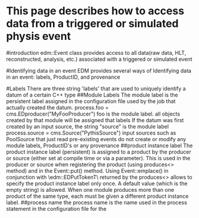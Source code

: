 # This page describes how to access data from a triggered or simulated physis event

#introduction
edm::Event class provides access to all data(raw data, HLT, reconstructed, analysis, etc.) associated with a triggered or simulated event

#Identifying data in an event
EDM provides several ways of Identifying data in an event: labels, ProductID, and provenance

#Labels There are three string 'labels' that are used to uniquely identify a datum of a certain C++ type
##Module Labels
The module label is the persistent label assigned in the configuration file used by the job that actually created the datum.
process.foo = cms.EDproducer("MyFooProducer")
foo is the module label. all objects created by that module will be assigned that labels
If the datum was first created by an input source, the string "source" is the module label
process.source = cms.Source("PythisSource")
input sources such as PoolSource that just read pre-existing events do not create or modify any module labels, ProductID's or any provenance
##product instance label
The product instance label (persistent) is assigned to a product by the producer or source (either set at compile time or via a parameter). This is used in the producer or source when registering the product (using produces<> method) and in the Event::put() method. Using Event::emplace() in conjunction with \edm::EDPutTokenT\ returned by the produces<> allows to specify the product instance label only once. A default value (which is the empty string) is allowed. When one module produces more than one product of the same type, each must be given a different product instance label.
##process name
the process name is the name used in the process statement in the configuration file for the
